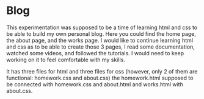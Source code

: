 
# Blog
This experimentation was supposed to be a time of learning html and css
to be able to build my own personal blog. Here you could find the home page,
the about page, and the works page. I would like to continue learning html and css
as to be able to create those 3 pages, I read some documentation, watched some videos,
and followed the tutorials. I would need to keep working on it to feel comfortable with
my skills. 


It has three files for html and three files for css (however, only 2 of them are functional: homework.css and about.css)
the homework.html supposed to be connected with homework.css and about.html and works.html with about.css. 

